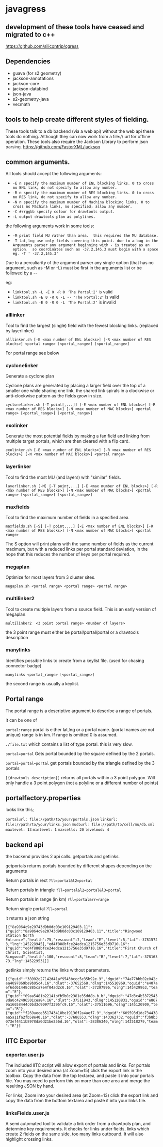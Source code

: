 # javagress

## development of these tools have ceased and migrated to c++

https://github.com/silicontrip/cgress

## Dependencies

* guava (for s2 geometry)
* jackson-annotations
* jackson-core
* jackson-databind
* json-java
* s2-geometry-java
* vecmath


## tools to help create different styles of fielding.
These tools talk to a db backend (via a web api) without the web api these tools do nothing.  Although they can now work from a file:// url for offline operation. 
These tools also require the Jackson Library to perform json parsing. https://github.com/FasterXML/jackson

## common arguments.

All tools should accept the following arguments:

* `-E n specify the maximum number of ENL blocking links. 0 to cross no ENL link, do not specify to allow any number.`
* `-R n specify the maximum number of RES blocking links. 0 to cross no RES link, do not specify to allow any number.`
* `-N n specify the maximum number of Machina blocking links. 0 to cross no Machina links, no specified; allow any number.`
* `-C #rrggbb specify colour for drawtools output.` 
* `-L output drawtools plan as polylines.`

the following arguments work in some tools:

* `-M print field MU rather than area.  this requires the MU database.`
* `-T lat,lng use only fields covering this point. due to a bug in the Arguments parser any argument beginning with - is treated as an option.  so coordinates such as -37.2,145.3 must begin with a space eg. -T ' -37.2,145.3' `

Due to a perculiarity of the argument parser any single option (that has no argument, such as -M or -L) must be first in the arguments list or be followed by a --

eg:
* `linktool.sh -L -E 0 -R 0 'The Portal:2'` is valid
* `linktool.sh -E 0 -R 0 -L -- 'The Portal:2'` is valid
* `linktool.sh -E 0 -R 0 -L 'The Portal:2'` is invalid


### alllinker 
Tool to find the largest (single) field with the fewest blocking links.  (replaced by layerlinker)

`alllinker.sh [-E <max number of ENL blocks>] [-R <max number of RES blocks>] <portal range> [<portal_range>] [<portal_range>]`

For portal range see below

### cyclonelinker
Generate a cyclone plan

Cyclone plans are generated by placing a larger field over the top of a smaller one while sharing one link, the shared link spirals in a clockwise or anti-clockwise pattern as
the fields grow in size.

`cyclonelinker.sh [-T point[,...]] [-E <max number of ENL blocks>] [-R <max number of RES blocks>] [-N <max number of MAC blocks>] <portal range> [<portal_range>] [<portal_range>]`

### exolinker
Generate the most potential fields by making a fan field and linking from multiple target portals, which are then cleared with a flip card.

`exolinker.sh [-E <max number of ENL blocks>] [-R <max number of RES blocks>] [-N <max number of MAC blocks>] <portal range>`


### layerlinker
Tool to find the most MU (and layers) with "similar" fields.

`layerlinker.sh [-M] [-T point,...] [-E <max number of ENL blocks>] [-R <max number of RES blocks>] [-N <max number of MAC blocks>] <portal range> [<portal_range>] [<portal_range>]`

### maxfields
Tool to find the maximum number of fields in a specified area.

`maxfields.sh [-S] [-T point,...] [-E <max number of ENL blocks>] [-R <max number of RES blocks>] [-N <max number of MAC blocks>] <portal range>`

The S option will print plans with the same number of fields as the current maximum, but with a reduced links per portal standard deviation, in the hope that this reduces the number
of keys per portal required.

### megaplan
Optimize for most layers from 3 cluster sites.

`megaplan.sh <portal range> <portal range> <portal range>`

### multilinker2
Tool to create multiple layers from a source field. This is an early version of megaplan.

`multilinker2  <3 point portal range> <number of layers>`

the 3 point range must either be portal/portal/portal or a drawtools description

### manylinks
Identifies possible links to create from a keylist file. (used for chasing connector badge)

`manylinks <portal_range> [<portal_range>]`

the second range is usually a keylist.


## Portal range 
The portal range is a descriptive argument to describe a range of portals.

It can be one of

`portal:range` 
portal is either lat,lng or a portal name. (portal names are not unique)
range is in km.  If range is omitted 0 is assumed.

`./file.txt`
which contains a list of type portal. this is very slow.

`portal=portal`
Gets portal bounded by the square defined by the 2 portals.

`portal=portal=portal`
get portals bounded by the triangle defined by the 3 portals

`[{drawtools description}]`
returns all portals within a 3 point polygon.  Will only handle a 3 point polygon (not a polyline or a different number of points)

## portalfactory.properties

looks like this;

`portalurl: file://path/to/your/portals.json`
`linkurl: file://path/to/your/links.json`
`mudburl: file://path/to/cell/mu/db.xml`
`maxlevel: 13`
`minlevel: 1`
`maxcells: 20`
`levelmod: 4`

## backend api

the backend provides 2 api calls. getportals and getlinks.

getportals returns portals bounded by different shapes depending on the arguments

Return portals in rect `?ll=portal&l2=portal`

Return portals in triangle `?ll=portal&l2=portal&l3=portal`

Return portals in range (in km) `?ll=portal&rr=range`

Return single portal `?ll=portal`

it returns a json string

`[{"8a9064c9e20743d9b0dc03c109129403.11":{"guid":"8a9064c9e20743d9b0dc03c109129403.11","title":"Ringwood Station North Entrance","health":75,"rescount":7,"team":"E","level":5,"lat":-37815723,"lng":145228945},"ed4f888bfce24edca1215756e35d9710.16":{"guid":"ed4f888bfce24edca1215756e35d9710.16","title":"First Church of Christ, Scientist, Ringwood","health":100,"rescount":8,"team":"R","level":7,"lat":-37816373,"lng":145229531}]`

getlinks simply returns the links without parameters. 

`[{"guid":"38902c27142d41af9543bccc5e35b92e.9","dguid":"74a77bbb02e042cea4097069be9b05c4.16","dlat":-37652568,"dlng":145516969,"oguid":"e407aef6dd61448c885ca7e4f04ad2c0.16","olat":-37207996,"olng":145429963,"team":"E"},{"guid":"09aa5481b22141bfb5b0c2381e35dd8b.b_b","dguid":"47d3c4b53725438da0c42496501cea84.16","dlat":-37511943,"dlng":145120831,"oguid":"e8679a16658444c0bd3c9097f3395fc9.16","olat":-37511696,"olng":145120909,"team":"R"},{"guid":"f269aece351743418be19136f2a4aef7.9","dguid":"609593d1de734438aa5a11fa2fb58e40.16","dlat":-37686553,"dlng":143362732,"oguid":"f3b8b3073ef4411b8978da0d21be256d.16","olat":-38386340,"olng":142518279,"team":"R"}]`

## IITC Exporter

### exporter.user.js

The included IITC script will allow export of portals and links.
For portals zoom into your desired area (at Zoom=15) click the export link in the toolbox. Copy the data from the top textarea, and paste it into your portals file.   You may need to perform this on more than one area and merge the resulting JSON by hand.  


For links, Zoom into your desired area (at Zoom=13) click the export link and copy the data from the bottom textarea and paste it into your links file.


### linksFields.user.js

A semi automated tool to validate a link order from a drawtools plan, and determine key requirements. It checks for links under fields, links which create 2 fields on the same side,
too many links outbound. It will also highlight crossing links.

